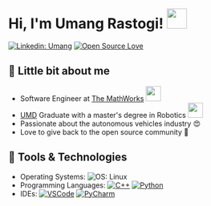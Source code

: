 # Hi, I'm Umang Rastogi! <img src="https://raw.githubusercontent.com/nixin72/nixin72/master/wave.gif" width="40">

<!-- [![Jobs](https://img.shields.io/badge/Open%20to%20new%20roles%3F-Yes-green.svg)](https://shields.io/) -->
[![Linkedin: Umang](https://img.shields.io/badge/-Umang-blue?style=flat-square&logo=Linkedin&logoColor=white&link=https://www.linkedin.com/in/urastogi96/)](https://www.linkedin.com/in/urastogi96/)
[![Open Source Love](https://badges.frapsoft.com/os/v3/open-source.svg?v=103)](https://opensource.org/)

## :memo: Little bit about me
- Software Engineer at <a href="https://www.mathworks.com/">The MathWorks</a> <img src="https://media.giphy.com/media/WUlplcMpOCEmTGBtBW/giphy.gif" width="30">
- <a href="https://robotics.umd.edu/">UMD</a> Graduate with a master's degree in Robotics <img src="https://media1.giphy.com/media/VGQh2JdmphZHUBT0Bi/giphy.gif" width="30">
- Passionate about the autonomous vehicles industry :heart_eyes:
- Love to give back to the open source community :green_heart:

## :wrench: Tools & Technologies
- Operating Systems: ![OS: Linux](https://img.shields.io/badge/OS-Ubuntu-informational?style=flat&logo=linux&logoColor=white&color=orange)
- Programming Languages: [![C++](https://img.shields.io/badge/Code-C++-informational?style=flat&logo=c%2B%2B&logoColor=white&color=blue)](https://www.cplusplus.com/) [![Python](https://img.shields.io/badge/Code-Python-informational?style=flat&logo=python&logoColor=white&color=green)](https://www.python.org/)
- IDEs: [![VSCode](https://img.shields.io/badge/Editor-VS_Code-informational?style=flat&logo=visual-studio-code&logoColor=white&color=blue)](https://code.visualstudio.com/) [![PyCharm](https://img.shields.io/badge/Editor-PyCharm-informational?style=flat&logo=jetbrains&logoColor=white&color=green)](https://www.jetbrains.com/pycharm/) 
